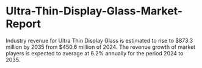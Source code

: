 # Ultra-Thin-Display-Glass-Market-Report
Industry revenue for Ultra Thin Display Glass is estimated to rise to $873.3 million by 2035 from $450.6 million of 2024. The revenue growth of market players is expected to average at 6.2% annually for the period 2024 to 2035.
